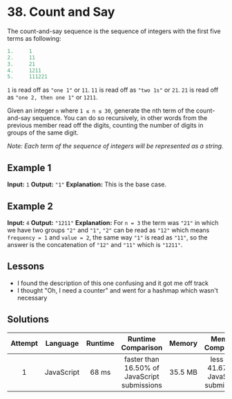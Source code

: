 # 38. Count and Say

The count-and-say sequence is the sequence of integers with the first five terms as following:

```javascript
1.     1
2.     11
3.     21
4.     1211
5.     111221
```

`1` is read off as `"one 1"` or `11`.
`11` is read off as `"two 1s"` or `21`.
`21` is read off as `"one 2, then one 1"` or `1211`.

Given an integer `n` where `1 ≤ n ≤ 30`, generate the nth term of the count-and-say sequence. You can do so recursively, in other words from the previous member read off the digits, counting the number of digits in groups of the same digit.

_Note: Each term of the sequence of integers will be represented as a string._

## Example 1

**Input:** `1`
**Output:** `"1"`
**Explanation:** This is the base case.

## Example 2

**Input:** `4`
**Output:** `"1211"`
**Explanation:** For `n = 3` the term was `"21"` in which we have two groups `"2"` and `"1"`, `"2"` can be read as `"12"` which means `frequency = 1` and `value = 2`, the same way `"1"` is read as `"11"`, so the answer is the concatenation of `"12"` and `"11"` which is `"1211"`.

## Lessons

- I found the description of this one confusing and it got me off track
- I thought "Oh, I need a counter" and went for a hashmap which wasn't necessary

## Solutions

|Attempt|Language|Runtime|Runtime Comparison|Memory|Memory Comparison|
|:-:|:-:|:-:|:-:|:-:|:-:|
|1|JavaScript|68 ms|faster than 16.50% of JavaScript submissions|35.5 MB|less than 41.67% of JavaScript submissions|
